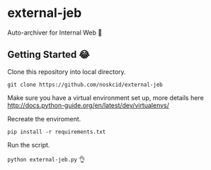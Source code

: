 # external-jeb
Auto-archiver for Internal Web :metal:

## Getting Started :joy:
Clone this repository into local directory.

`git clone https://github.com/noskcid/external-jeb`

Make sure you have a virtual environment set up, more details here http://docs.python-guide.org/en/latest/dev/virtualenvs/

Recreate the enviroment.

`pip install -r requirements.txt`

Run the script.

`python external-jeb.py` :ok_hand:
